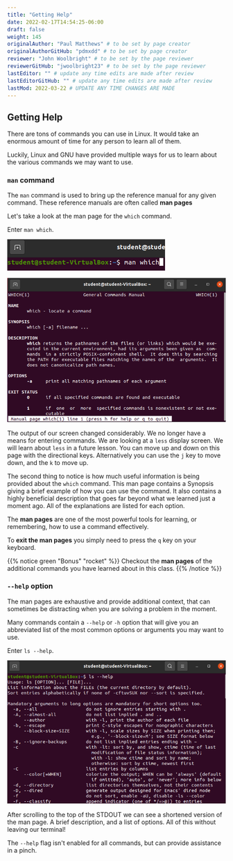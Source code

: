 ```yaml
---
title: "Getting Help"
date: 2022-02-17T14:54:25-06:00
draft: false
weight: 145
originalAuthor: "Paul Matthews" # to be set by page creator
originalAuthorGitHub: "pdmxdd" # to be set by page creator
reviewer: "John Woolbright" # to be set by the page reviewer
reviewerGitHub: "jwoolbright23" # to be set by the page reviewer
lastEditor: "" # update any time edits are made after review
lastEditorGitHub: "" # update any time edits are made after review
lastMod: 2022-03-22 # UPDATE ANY TIME CHANGES ARE MADE
---
```


## Getting Help

There are tons of commands you can use in Linux. It would take an enormous amount of time for any person to learn all of them.

Luckily, Linux and GNU have provided multiple ways for us to learn about the various commands we may want to use.

### `man` command

The `man` command is used to bring up the reference manual for any given command. These reference manuals are often called **man pages**

Let's take a look at the man page for the `which` command.

Enter `man which`.

![Command: man which](pictures/enter-man-which.png?classes=border)

![Which Manual Entry](pictures/man-which.png?classes=border)

The output of our screen changed considerably. We no longer have a means for entering commands. We are looking at a `less` display screen. We will learn about `less` in a future lesson. You can move up and down on this page with the directional keys. Alternatively you can use the `j` key to move down, and the `k` to move up.

The second thing to notice is how much useful information is being provided about the `which` command. This man page contains a Synopsis giving a brief example of how you can use the command. It also contains a highly beneficial description that goes far beyond what we learned just a moment ago. All of the explanations are listed for each option.

The **man pages** are one of the most powerful tools for learning, or remembering, how to use a command effectively.

To **exit the man pages** you simply need to press the `q` key on your keyboard.

{{% notice green "Bonus" "rocket" %}}
Checkout the **man pages** of the additional commands you have learned about in this class.
{{% /notice %}}

### `--help` option

The man pages are exhaustive and provide additional context, that can sometimes be distracting when you are solving a problem in the moment.

Many commands contain a `--help` or `-h` option that will give you an abbreviated list of the most common options or arguments you may want to use.

Enter `ls --help`.

![ls --help](pictures/ls-help.png?classes=border)

After scrolling to the top of the STDOUT we can see a shortened version of the man page. A brief description, and a list of options. All of this without leaving our terminal!

The `--help` flag isn't enabled for all commands, but can provide assistance in a pinch.